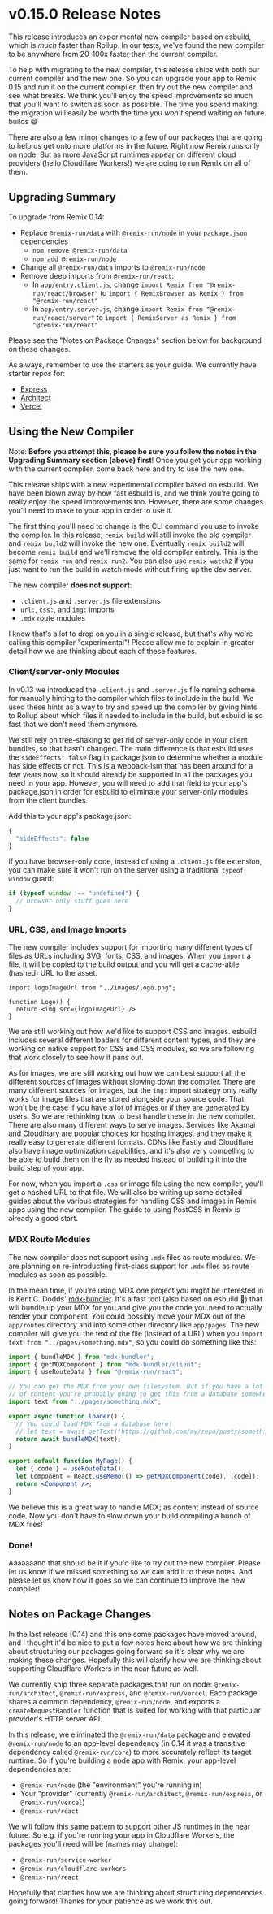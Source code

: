 # v0.15.0 Release Notes

This release introduces an experimental new compiler based on esbuild, which is *much* faster than Rollup. In our tests, we've found the new compiler to be anywhere from 20-100x faster than the current compiler.

To help with migrating to the new compiler, this release ships with both our current compiler and the new one. So you can upgrade your app to Remix 0.15 and run it on the current compiler, then try out the new compiler and see what breaks. We think you'll enjoy the speed improvements so much that you'll want to switch as soon as possible. The time you spend making the migration will easily be worth the time you *won't* spend waiting on future builds 😅

There are also a few minor changes to a few of our packages that are going to help us get onto more platforms in the future. Right now Remix runs only on node. But as more JavaScript runtimes appear on different cloud providers (hello Cloudflare Workers!) we are going to run Remix on all of them.

## Upgrading Summary

To upgrade from Remix 0.14:

- Replace `@remix-run/data` with `@remix-run/node` in your `package.json` dependencies
  - `npm remove @remix-run/data`
  - `npm add @remix-run/node`
- Change all `@remix-run/data` imports to `@remix-run/node`
- Remove deep imports from `@remix-run/react`:
  - In `app/entry.client.js`, change `import Remix from "@remix-run/react/browser"` to `import { RemixBrowser as Remix } from "@remix-run/react"`
  - In `app/entry.server.js`, change `import Remix from "@remix-run/react/server"` to `import { RemixServer as Remix } from "@remix-run/react"`

Please see the "Notes on Package Changes" section below for background on these changes.

As always, remember to use the starters as your guide. We currently have starter repos for:

- [Express](https://github.com/remix-run/starter-express)
- [Architect](https://github.com/remix-run/starter-architect)
- [Vercel](https://github.com/remix-run/starter-vercel)

## Using the New Compiler

Note: **Before you attempt this, please be sure you follow the notes in the Upgrading Summary section (above) first**! Once you get your app working with the current compiler, come back here and try to use the new one. 

This release ships with a new experimental compiler based on esbuild. We have been blown away by how fast esbuild is, and we think you're going to really enjoy the speed improvements too. However, there are some changes you'll need to make to your app in order to use it.

The first thing you'll need to change is the CLI command you use to invoke the compiler. In this release, `remix build` will still invoke the old compiler and `remix build2` will invoke the new one. Eventually `remix build2` will become `remix build` and we'll remove the old compiler entirely. This is the same for `remix run` and `remix run2`. You can also use `remix watch2` if you just want to run the build in watch mode without firing up the dev server.

The new compiler **does not support**:

- `.client.js` and `.server.js` file extensions
- `url:`, `css:`, and `img:` imports
- `.mdx` route modules

I know that's a lot to drop on you in a single release, but that's why we're calling this compiler "experimental"! Please allow me to explain in greater detail how we are thinking about each of these features.

### Client/server-only Modules

In v0.13 we introduced the `.client.js` and `.server.js` file naming scheme for manually hinting to the compiler which files to include in the build. We used these hints as a way to try and speed up the compiler by giving hints to Rollup about which files it needed to include in the build, but esbuild is so fast that we don't need them anymore.

We still rely on tree-shaking to get rid of server-only code in your client bundles, so that hasn't changed. The main difference is that esbuild uses the `sideEffects: false` flag in package.json to determine whether a module has side effects or not. This is a webpack-ism that has been around for a few years now, so it should already be supported in all the packages you need in your app. However, you will need to add that field to your app's package.json in order for esbuild to eliminate your server-only modules from the client bundles.

Add this to your app's package.json:

```js
{
  "sideEffects": false
}
```

If you have browser-only code, instead of using a `.client.js` file extension, you can make sure it won't run on the server using a traditional `typeof window` guard:

```js
if (typeof window !== "undefined") {
  // browser-only stuff goes here
}
```

### URL, CSS, and Image Imports

The new compiler includes support for importing many different types of files as URLs including SVG, fonts, CSS, and images. When you `import` a file, it will be copied to the build output and you will get a cache-able (hashed) URL to the asset.

```tsx
import logoImageUrl from "../images/logo.png";

function Logo() {
  return <img src={logoImageUrl} />
}
```

We are still working out how we'd like to support CSS and images. esbuild includes several different loaders for different content types, and they are working on native support for CSS and CSS modules, so we are following that work closely to see how it pans out.

As for images, we are still working out how we can best support all the different sources of images without slowing down the compiler. There are many different sources for images, but the `img:` import strategy only really works for image files that are stored alongside your source code. That won't be the case if you have a lot of images or if they are generated by users. So we are rethinking how to best handle these in the new compiler. There are also many different ways to serve images. Services like Akamai and Cloudinary are popular choices for hosting images, and they make it really easy to generate different formats. CDNs like Fastly and Cloudflare also have image optimization capabilities, and it's also very compelling to be able to build them on the fly as needed instead of building it into the build step of your app.

For now, when you import a `.css` or image file using the new compiler, you'll get a hashed URL to that file. We will also be writing up some detailed guides about the various strategies for handling CSS and images in Remix apps using the new compiler. The guide to using PostCSS in Remix is already a good start.

### MDX Route Modules

The new compiler does not support using `.mdx` files as route modules. We are planning on re-introducting first-class support for `.mdx` files as route modules as soon as possible.

In the mean time, if you're using MDX one project you might be interested in is Kent C. Dodds' [mdx-bundler](https://github.com/kentcdodds/mdx-bundler). It's a fast tool (also based on esbuild 🙌) that will bundle up your MDX for you and give you the code you need to actually render your component. You could possibly move your MDX out of the `app/routes` directory and into some other directory like `app/pages`. The new compiler will give you the text of the file (instead of a URL) when you `import text from "../pages/something.mdx"`, so you could do something like this:

```jsx
import { bundleMDX } from "mdx-bundler";
import { getMDXComponent } from "mdx-bundler/client";
import { useRouteData } from "@remix-run/react";

// You can get the MDX from your own filesystem. But if you have a lot
// of content you're probably going to get this from a database somewhere.
import text from "../pages/something.mdx";

export async function loader() {
  // You could load MDX from a database here!
  // let text = await getText("https://github.com/my/repo/posts/something.mdx");
  return await bundleMDX(text);
}

export default function MyPage() {
  let { code } = useRouteData();
  let Component = React.useMemo(() => getMDXComponent(code), [code]);
  return <Component />;
}
```

We believe this is a great way to handle MDX; as content instead of source code. Now you don't have to slow down your build compiling a bunch of MDX files!

### Done!

Aaaaaaand that should be it if you'd like to try out the new compiler. Please let us know if we missed something so we can add it to these notes. And please let us know how it goes so we can continue to improve the new compiler!

## Notes on Package Changes

In the last release (0.14) and this one some packages have moved around, and I thought it'd be nice to put a few notes here about how we are thinking about structuring our packages going forward so it's clear why we are making these changes. Hopefully this will clarify how we are thinking about supporting Cloudflare Workers in the near future as well.

We currently ship three separate packages that run on node: `@remix-run/architect`, `@remix-run/express`, and `@remix-run/vercel`. Each package shares a common dependency, `@remix-run/node`, and exports a `createRequestHandler` function that is suited for working with that particular provider's HTTP server API.

In this release, we eliminated the `@remix-run/data` package and elevated `@remix-run/node` to an app-level dependency (in 0.14 it was a transitive dependency called `@remix-run/core`) to more accurately reflect its target runtime. So if you're building a node app with Remix, your app-level dependencies are:

- `@remix-run/node` (the "environment" you're running in)
- Your "provider" (currently `@remix-run/architect`, `@remix-run/express`, or `@remix-run/vercel`)
- `@remix-run/react`

We will follow this same pattern to support other JS runtimes in the near future. So e.g. if you're running your app in Cloudflare Workers, the packages you'll need will be (names may change):

- `@remix-run/service-worker`
- `@remix-run/cloudflare-workers`
- `@remix-run/react`

Hopefully that clarifies how we are thinking about structuring dependencies going forward! Thanks for your patience as we work this out.